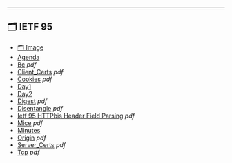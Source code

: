 

---

## 🗂️ IETF 95

- [🗂️ Image](image/)
- [Agenda](agenda.md) 
- [Bc](BC.pdf) _pdf_
- [Client_Certs](client_certs.pdf) _pdf_
- [Cookies](cookies.pdf) _pdf_
- [Day1](day1.html) 
- [Day2](day2.html) 
- [Digest](digest.pdf) _pdf_
- [Disentangle](disentangle.pdf) _pdf_
- [Ietf 95 HTTPbis Header Field Parsing](ietf-95-httpbis-header-field-parsing.pdf) _pdf_
- [Mice](MICE.pdf) _pdf_
- [Minutes](minutes.md) 
- [Origin](origin.pdf) _pdf_
- [Server_Certs](server_certs.pdf) _pdf_
- [Tcp](tcp.pdf) _pdf_